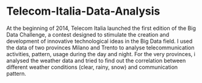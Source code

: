 # Telecom-Italia-Data-Analysis
At the beginning of 2014, Telecom Italia launched the first edition of the Big Data Challenge, a contest designed to stimulate the creation and development of innovative technological ideas in the Big Data field. I used the data of two provinces Milano and Trento to analyse telecommunication activities, pattern, usage during the day and night. For the very provinces, i analysed the weather data and tried to find out the correlation between different weather conditions (clear, rainy, snow) and communication pattern. 
